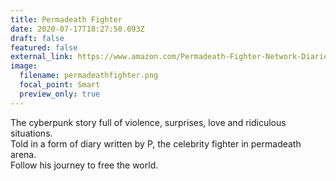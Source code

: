 ```yaml
---
title: Permadeath Fighter
date: 2020-07-17T18:27:50.093Z
draft: false
featured: false
external_link: https://www.amazon.com/Permadeath-Fighter-Network-Diaries-Book-ebook/dp/B07DLLNBMF
image:
  filename: permadeathfighter.png
  focal_point: Smart
  preview_only: true
---
```

<!--StartFragment-->

The cyberpunk story full of violence, surprises, love and ridiculous situations.\
Told in a form of diary written by P, the celebrity fighter in permadeath arena.\
Follow his journey to free the world.

<!--EndFragment-->